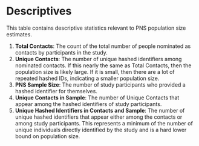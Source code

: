# Descriptives

This table contains descriptive statistics relevant to PNS population size estimates.

1. **Total Contacts**: The count of the total number of people nominated as contacts 
by participants in the study.
2. **Unique Contacts**: The number of unique hashed identifiers among nominated contacts. If this
nearly the same as Total Contacts, then the population size is likely large. If it is small,
then there are a lot of repeated hashed IDs, indicating a smaller population size.
3. **PNS Sample Size**: The number of study participants who provided a hashed identifier for themselves.
4. **Unique Contacts in Sample**: The number of Unique Contacts that appear among the hashed identifiers of
study participants.
5. **Unique Hashed Identifiers in Contacts and Sample**: The number of unique hashed
identifiers that appear either among the contacts or among study participants. This represents
a minimum of the number of unique individuals directly identified by the study and is a hard
lower bound on population size.
